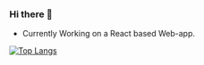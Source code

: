 ### Hi there 👋


- Currently Working on a React based Web-app.

[![Top Langs](https://github-readme-stats.vercel.app/api/top-langs/?username=zinader&layout=compact)](https://github.com/zinader/github-readme-stats)
